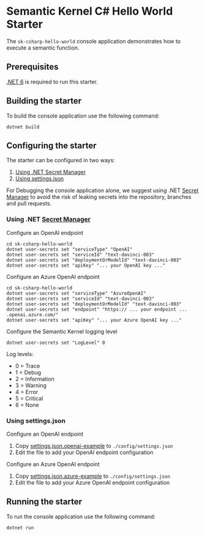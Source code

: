 # Semantic Kernel C# Hello World Starter

The `sk-csharp-hello-world` console application demonstrates how to execute a semantic function.

## Prerequisites
 [.NET 6](https://dotnet.microsoft.com/download/dotnet/6.0) is required to run this starter.

## Building the starter
To build the console application use the following command:
```
dotnet build
```

## Configuring the starter
The starter can be configured in two ways:

1. [Using .NET Secret Manager]()
1. [Using settings.json]()

For Debugging the console application alone, we suggest using .NET [Secret Manager](https://learn.microsoft.com/en-us/aspnet/core/security/app-secrets) to avoid the risk of leaking secrets into the repository, branches and pull requests.

### Using .NET [Secret Manager](https://learn.microsoft.com/en-us/aspnet/core/security/app-secrets)
Configure an OpenAI endpoint
```
cd sk-csharp-hello-world
dotnet user-secrets set "serviceType" "OpenAI"
dotnet user-secrets set "serviceId" "text-davinci-003"
dotnet user-secrets set "deploymentOrModelId" "text-davinci-003"
dotnet user-secrets set "apiKey" "... your OpenAI key ..."
```

Configure an Azure OpenAI endpoint
```
cd sk-csharp-hello-world
dotnet user-secrets set "serviceType" "AzureOpenAI"
dotnet user-secrets set "serviceId" "text-davinci-003"
dotnet user-secrets set "deploymentOrModelId" "text-davinci-003"
dotnet user-secrets set "endpoint" "https:// ... your endpoint ... .openai.azure.com/"
dotnet user-secrets set "apiKey" "... your Azure OpenAI key ..."
```

Configure the Semantic Kernel logging level
```
dotnet user-secrets set "LogLevel" 0
```

Log levels:
- 0 = Trace
- 1 = Debug
- 2 = Information
- 3 = Warning
- 4 = Error
- 5 = Critical
- 6 = None


### Using settings.json
Configure an OpenAI endpoint
1. Copy [settings.json.openai-example](./config/settings.json.openai-example) to `./config/settings.json`
1. Edit the file to add your OpenAI endpoint configuration

Configure an Azure OpenAI endpoint
1. Copy [settings.json.azure-example](./config/settings.json.azure-example) to `./config/settings.json`
1. Edit the file to add your Azure OpenAI endpoint configuration


## Running the starter
To run the console application use the following command:
```
dotnet run
```
